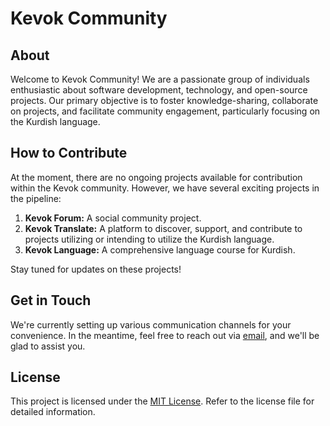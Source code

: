 
# Kevok Community

## About

Welcome to Kevok Community! We are a passionate group of individuals enthusiastic about software development, technology, and open-source projects. Our primary objective is to foster knowledge-sharing, collaborate on projects, and facilitate community engagement, particularly focusing on the Kurdish language.

## How to Contribute

At the moment, there are no ongoing projects available for contribution within the Kevok community. However, we have several exciting projects in the pipeline:

1. **Kevok Forum:** A social community project.
2. **Kevok Translate:** A platform to discover, support, and contribute to projects utilizing or intending to utilize the Kurdish language.
3. **Kevok Language:** A comprehensive language course for Kurdish.

Stay tuned for updates on these projects!

## Get in Touch

We're currently setting up various communication channels for your convenience. In the meantime, feel free to reach out via [email](mailto:tahacicek@proton.me), and we'll be glad to assist you.

## License

This project is licensed under the [MIT License](LICENSE). Refer to the license file for detailed information.
